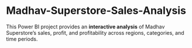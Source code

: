# Madhav-Superstore-Sales-Analysis
 This Power BI project provides an **interactive analysis** of Madhav Superstore’s sales, profit, and profitability across regions, categories, and time periods.  
